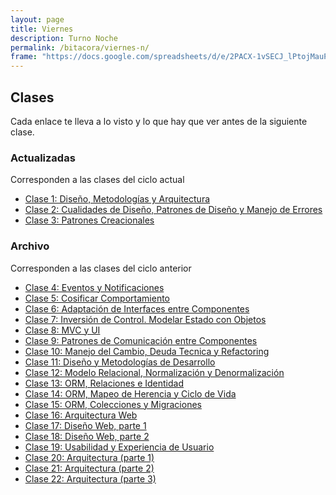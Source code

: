 ```yaml
---
layout: page
title: Viernes
description: Turno Noche
permalink: /bitacora/viernes-n/
frame: "https://docs.google.com/spreadsheets/d/e/2PACX-1vSECJ_lPtojMauPxZebtPwOYjHdfgjlqNK7qOPr0ntCM67pC5ZE7TZvCmkZcJXVXp8T-ftoxQtTgSku/pubhtml?gid=0&amp;single=true&amp;widget=true&amp;headers=false"
---
```

## Clases

Cada enlace te lleva a lo visto y lo que hay que ver antes de la siguiente clase.

### Actualizadas
Corresponden a las clases del ciclo actual
- [Clase 1: Diseño, Metodologías y Arquitectura]({{site.baseurl}}/bitacora/viernes-n/clase-1)
- [Clase 2: Cualidades de Diseño, Patrones de Diseño y Manejo de Errores]({{site.baseurl}}/bitacora/viernes-n/clase-2)
- [Clase 3: Patrones Creacionales]({{site.baseurl}}/bitacora/viernes-n/clase-3)

### Archivo
Corresponden a las clases del ciclo anterior
- [Clase 4: Eventos y Notificaciones]({{site.baseurl}}/bitacora/viernes-n/clase-4)
- [Clase 5: Cosificar Comportamiento]({{site.baseurl}}/bitacora/viernes-n/clase-5)
- [Clase 6: Adaptación de Interfaces entre Componentes]({{site.baseurl}}/bitacora/viernes-n/clase-6)
- [Clase 7: Inversión de Control. Modelar Estado con Objetos]({{site.baseurl}}/bitacora/viernes-n/clase-7)
- [Clase 8: MVC y UI]({{site.baseurl}}/bitacora/viernes-n/clase-8)
- [Clase 9: Patrones de Comunicación entre Componentes]({{site.baseurl}}/bitacora/viernes-n/clase-9)
- [Clase 10: Manejo del Cambio, Deuda Tecnica y Refactoring]({{site.baseurl}}/bitacora/viernes-n/clase-10)
- [Clase 11: Diseño y Metodologías de Desarrollo]({{site.baseurl}}/bitacora/viernes-n/clase-11)
- [Clase 12: Modelo Relacional, Normalización y Denormalización]({{site.baseurl}}/bitacora/viernes-n/clase-12)
- [Clase 13: ORM, Relaciones e Identidad]({{site.baseurl}}/bitacora/viernes-n/clase-13)
- [Clase 14: ORM, Mapeo de Herencia y Ciclo de Vida]({{site.baseurl}}/bitacora/viernes-n/clase-14)
- [Clase 15: ORM, Colecciones y Migraciones]({{site.baseurl}}/bitacora/viernes-n/clase-15)
- [Clase 16: Arquitectura Web]({{site.baseurl}}/bitacora/viernes-n/clase-16)
- [Clase 17: Diseño Web, parte 1]({{site.baseurl}}/bitacora/viernes-n/clase-17)
- [Clase 18: Diseño Web, parte 2]({{site.baseurl}}/bitacora/viernes-n/clase-18)
- [Clase 19: Usabilidad y Experiencia de Usuario]({{site.baseurl}}/bitacora/viernes-n/clase-19)
- [Clase 20: Arquitectura (parte 1)]({{site.baseurl}}/bitacora/viernes-n/clase-20)
- [Clase 21: Arquitectura (parte 2)]({{site.baseurl}}/bitacora/viernes-n/clase-21)
- [Clase 22: Arquitectura (parte 3)]({{site.baseurl}}/bitacora/viernes-n/clase-22)

